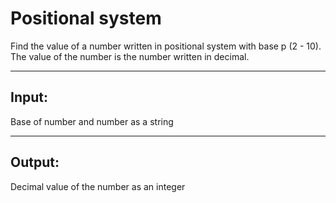 # Positional system
Find the value of a number written in positional system with base p (2 - 10). The value of the number is the number written in decimal.

-----

## Input:
Base of number and number as a string

-----

## Output:
Decimal value of the number as an integer